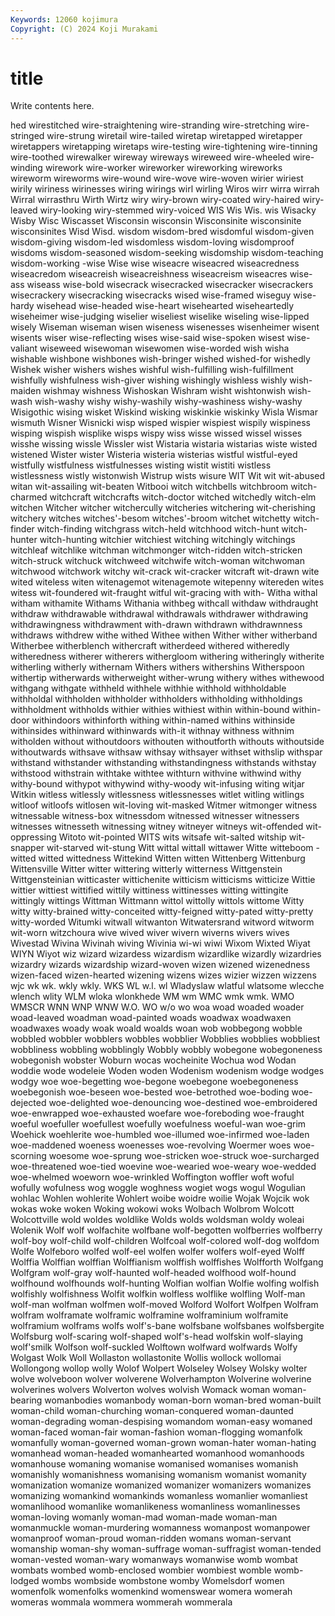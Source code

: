 ```yaml
---
Keywords: 12060 kojimura
Copyright: (C) 2024 Koji Murakami
---
```


# title

Write contents here.



hed wirestitched wire-straightening wire-stranding wire-stretching wire-stringed
wire-strung wiretail wire-tailed wiretap wiretapped wiretapper wiretappers wiretapping wiretaps wire-testing
wire-tightening wire-tinning wire-toothed wirewalker wireway wireways wireweed wire-wheeled wire-winding wirework
wire-worker wireworker wireworking wireworks wireworm wireworms wire-wound wire-wove wire-woven wirier
wiriest wirily wiriness wirinesses wiring wirings wirl wirling Wiros wirr
wirra wirrah Wirral wirrasthru Wirth Wirtz wiry wiry-brown wiry-coated wiry-haired
wiry-leaved wiry-looking wiry-stemmed wiry-voiced WIS Wis Wis. wis Wisacky Wisby
Wisc Wiscasset Wisconsin wisconsin Wisconsinite wisconsinite wisconsinites Wisd Wisd. wisdom
wisdom-bred wisdomful wisdom-given wisdom-giving wisdom-led wisdomless wisdom-loving wisdomproof wisdoms wisdom-seasoned
wisdom-seeking wisdomship wisdom-teaching wisdom-working -wise Wise wise wiseacre wiseacred wiseacredness
wiseacredom wiseacreish wiseacreishness wiseacreism wiseacres wise-ass wiseass wise-bold wisecrack wisecracked
wisecracker wisecrackers wisecrackery wisecracking wisecracks wised wise-framed wiseguy wise-hardy wisehead
wise-headed wise-heart wisehearted wiseheartedly wiseheimer wise-judging wiselier wiseliest wiselike wiseling
wise-lipped wisely Wiseman wiseman wisen wiseness wisenesses wisenheimer wisent wisents
wiser wise-reflecting wises wise-said wise-spoken wisest wise-valiant wiseweed wisewoman wisewomen
wise-worded wish wisha wishable wishbone wishbones wish-bringer wished wished-for wishedly
Wishek wisher wishers wishes wishful wish-fulfilling wish-fulfillment wishfully wishfulness wish-giver
wishing wishingly wishless wishly wish-maiden wishmay wishness Wishoskan Wishram wisht
wishtonwish wish-wash wish-washy wishy wishy-washily wishy-washiness wishy-washy Wisigothic wising wisket
Wiskind wisking wiskinkie wiskinky Wisla Wismar wismuth Wisner Wisnicki wisp
wisped wispier wispiest wispily wispiness wisping wispish wisplike wisps wispy
wiss wisse wissed wissel wisses wisshe wissing wissle Wissler wist
Wistaria wistaria wistarias wiste wisted wistened Wister wister Wisteria wisteria
wisterias wistful wistful-eyed wistfully wistfulness wistfulnesses wisting wistit wistiti wistless
wistlessness wistly wistonwish Wistrup wists wisure WIT Wit wit wit-abused
witan wit-assailing wit-beaten Witbooi witch witchbells witchbroom witch-charmed witchcraft witchcrafts
witch-doctor witched witchedly witch-elm witchen Witcher witcher witchercully witcheries witchering
wit-cherishing witchery witches witches'-besom witches'-broom witchet witchetty witch-finder witch-finding witchgrass
witch-held witchhood witch-hunt witch-hunter witch-hunting witchier witchiest witching witchingly witchings
witchleaf witchlike witchman witchmonger witch-ridden witch-stricken witch-struck witchuck witchweed witchwife
witch-woman witchwoman witchwood witchwork witchy wit-crack wit-cracker witcraft wit-drawn wite
wited witeless witen witenagemot witenagemote witepenny witereden wites witess wit-foundered
wit-fraught witful wit-gracing with with- Witha withal witham withamite Withams
Withania withbeg withcall withdaw withdraught withdraw withdrawable withdrawal withdrawals withdrawer
withdrawing withdrawingness withdrawment with-drawn withdrawn withdrawnness withdraws withdrew withe withed
Withee withen Wither wither witherband Witherbee witherblench withercraft witherdeed withered
witheredly witheredness witherer witherers withergloom withering witheringly witherite witherling witherly
withernam Withers withers withershins Witherspoon withertip witherwards witherweight wither-wrung withery
withes withewood withgang withgate withheld withhele withhie withhold withholdable withholdal
withholden withholder withholders withholding withholdings withholdment withholds withier withies withiest
within within-bound within-door withindoors withinforth withing within-named withins withinside withinsides
withinward withinwards with-it withnay withness withnim witholden without withoutdoors withouten
withoutforth withouts withoutside withoutwards withsave withsaw withsay withsayer withset withslip
withspar withstand withstander withstanding withstandingness withstands withstay withstood withstrain withtake
withtee withturn withvine withwind withy withy-bound withypot withywind withy-woody wit-infusing
witing witjar Witkin witless witlessly witlessness witlessnesses witlet witling witlings
witloof witloofs witlosen wit-loving wit-masked Witmer witmonger witness witnessable witness-box
witnessdom witnessed witnesser witnessers witnesses witnesseth witnessing witney witneyer witneys
wit-offended wit-oppressing Witoto wit-pointed WITS wits witsafe wit-salted witship wit-snapper
wit-starved wit-stung Witt wittal wittall wittawer Witte witteboom -witted witted
wittedness Wittekind Witten witten Wittenberg Wittenburg Wittensville Witter witter wittering
witterly witterness Wittgenstein Wittgensteinian witticaster wittichenite witticism witticisms witticize Wittie
wittier wittiest wittified wittily wittiness wittinesses witting wittingite wittingly wittings
Wittman Wittmann wittol wittolly wittols wittome Witty witty witty-brained witty-conceited
witty-feigned witty-pated witty-pretty witty-worded Witumki witwall witwanton Witwatersrand witword witworm
wit-worn witzchoura wive wived wiver wivern wiverns wivers wives Wivestad
Wivina Wivinah wiving Wivinia wi-wi wiwi Wixom Wixted Wiyat WIYN
Wiyot wiz wizard wizardess wizardism wizardlike wizardly wizardries wizardry wizards
wizardship wizard-woven wizen wizened wizenedness wizen-faced wizen-hearted wizening wizens wizes
wizier wizzen wizzens wjc wk wk. wkly wkly. WKS WL
w.l. wl Wladyslaw wlatful wlatsome wlecche wlench wlity WLM wloka
wlonkhede WM wm WMC wmk wmk. WMO WMSCR WNN WNP
WNW W.O. WO w/o wo woa woad woaded woader woad-leaved
woadman woad-painted woads woadwax woadwaxen woadwaxes woady woak woald woalds
woan wob wobbegong wobble wobbled wobbler wobblers wobbles wobblier Wobblies
wobblies wobbliest wobbliness wobbling wobblingly Wobbly wobbly wobegone wobegoneness wobegonish
wobster Woburn wocas wocheinite Wochua wod Wodan woddie wode wodeleie
Woden woden Wodenism wodenism wodge wodges wodgy woe woe-begetting woe-begone
woebegone woebegoneness woebegonish woe-beseen woe-bested woe-betrothed woe-boding woe-dejected woe-delighted woe-denouncing
woe-destined woe-embroidered woe-enwrapped woe-exhausted woefare woe-foreboding woe-fraught woeful woefuller woefullest
woefully woefulness woeful-wan woe-grim Woehick woehlerite woe-humbled woe-illumed woe-infirmed woe-laden
woe-maddened woeness woenesses woe-revolving Woermer woes woe-scorning woesome woe-sprung woe-stricken
woe-struck woe-surcharged woe-threatened woe-tied woevine woe-wearied woe-weary woe-wedded woe-whelmed woeworn
woe-wrinkled Woffington woffler woft woful wofully wofulness wog woggle woghness
wogiet wogs wogul Wogulian wohlac Wohlen wohlerite Wohlert woibe woidre
woilie Wojak Wojcik wok wokas woke woken Woking wokowi woks
Wolbach Wolbrom Wolcott Wolcottville wold woldes woldlike Wolds wolds woldsman
woldy woleai Wolenik Wolf wolf wolfachite wolfbane wolf-begotten wolfberries wolfberry
wolf-boy wolf-child wolf-children Wolfcoal wolf-colored wolf-dog wolfdom Wolfe Wolfeboro wolfed
wolf-eel wolfen wolfer wolfers wolf-eyed Wolff Wolffia Wolffian wolffian Wolffianism
wolffish wolffishes Wolfforth Wolfgang Wolfgram wolf-gray wolf-haunted wolf-headed wolfhood wolf-hound
wolfhound wolfhounds wolf-hunting Wolfian wolfian Wolfie wolfing wolfish wolfishly wolfishness
Wolfit wolfkin wolfless wolflike wolfling Wolf-man wolf-man wolfman wolfmen wolf-moved
Wolford Wolfort Wolfpen Wolfram wolfram wolframate wolframic wolframine wolframinium wolframite
wolframium wolframs wolfs wolf's-bane wolfsbane wolfsbanes wolfsbergite Wolfsburg wolf-scaring wolf-shaped
wolf's-head wolfskin wolf-slaying wolf'smilk Wolfson wolf-suckled Wolftown wolfward wolfwards Wolfy
Wolgast Wolk Woll Wollaston wollastonite Wollis wollock wollomai Wollongong wollop
wolly Wolof Wolpert Wolseley Wolsey Wolsky wolter wolve wolveboon wolver
wolverene Wolverhampton Wolverine wolverine wolverines wolvers Wolverton wolves wolvish Womack
woman woman-bearing womanbodies womanbody woman-born woman-bred woman-built woman-child woman-churching woman-conquered
woman-daunted woman-degrading woman-despising womandom woman-easy womaned woman-faced woman-fair woman-fashion woman-flogging
womanfolk womanfully woman-governed woman-grown woman-hater woman-hating womanhead woman-headed womanhearted womanhood
womanhoods womanhouse womaning womanise womanised womanises womanish womanishly womanishness womanising
womanism womanist womanity womanization womanize womanized womanizer womanizers womanizes womanizing
womankind womankinds womanless womanlier womanliest womanlihood womanlike womanlikeness womanliness womanlinesses
woman-loving womanly woman-mad woman-made woman-man womanmuckle woman-murdering womanness womanpost womanpower
womanproof woman-proud woman-ridden womans woman-servant womanship woman-shy woman-suffrage woman-suffragist woman-tended
woman-vested woman-wary womanways womanwise womb wombat wombats wombed womb-enclosed wombier
wombiest womble womb-lodged wombs wombside wombstone womby Womelsdorf women womenfolk
womenfolks womenkind womenswear womera womerah womeras wommala wommera wommerah wommerala
